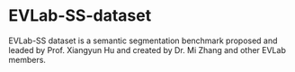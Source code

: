 # EVLab-SS-dataset
EVLab-SS dataset is a semantic segmentation benchmark proposed and leaded by Prof. Xiangyun Hu and created by Dr. Mi Zhang and other EVLab members.
